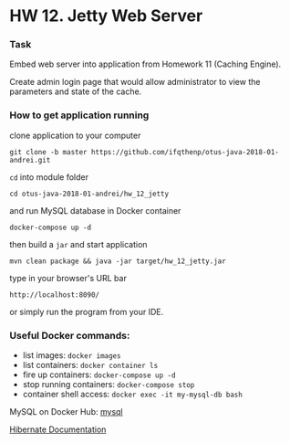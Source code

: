# HW 12. Jetty Web Server

### Task

Embed web server into application from Homework 11 (Caching Engine).

Create admin login page that would allow administrator to view the parameters and state of the cache.

### How to get application running

clone application to your computer

```shell
git clone -b master https://github.com/ifqthenp/otus-java-2018-01-andrei.git
```

`cd` into module folder

```shell
cd otus-java-2018-01-andrei/hw_12_jetty
```

and run MySQL database in Docker container 

```shell
docker-compose up -d
```

then build a `jar` and start application

```shell
mvn clean package && java -jar target/hw_12_jetty.jar
```

type in your browser's URL bar

```text
http://localhost:8090/
```

or simply run the program from your IDE.

### Useful Docker commands:

- list images: `docker images`
- list containers: `docker container ls`
- fire up containers: `docker-compose up -d`
- stop running containers: `docker-compose stop`
- container shell access: `docker exec -it my-mysql-db bash`

MySQL on Docker Hub: [mysql](https://hub.docker.com/r/_/mysql/)

[Hibernate Documentation](http://hibernate.org/orm/documentation/5.2/)
